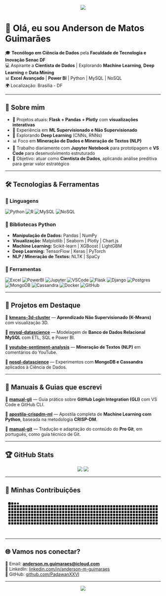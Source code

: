 <!-- Banner -->
<p align="center">
  <img src="https://capsule-render.vercel.app/api?type=waving&color=0:00c6ff,100:0072ff&height=180&section=header&text=Anderson%20de%20Matos%20Guimarães&fontSize=30&fontColor=ffffff&animation=fadeIn&fontAlignY=35"/>
</p>

# 👋 Olá, eu sou Anderson de Matos Guimarães  

🎓 **Tecnólogo em Ciência de Dados** pela **Faculdade de Tecnologia e Inovação Senac DF**  
💻 Aspirante a **Cientista de Dados** | Explorando **Machine Learning**, **Deep Learning** e **Data Mining**  
📊 **Excel Avançado** | **Power BI** | Python | MySQL | NoSQL  
🌍 Localização: Brasília - DF  

---

## 🚀 Sobre mim
- 🔭 Projetos atuais: **Flask + Pandas + Plotly** com **visualizações interativas**  
- 🤖 Experiência em **ML Supervisionado e Não Supervisionado**  
- 🧠 Explorando **Deep Learning** (CNNs, RNNs)  
- 📊 Foco em **Mineração de Dados e Mineração de Textos (NLP)**  
- 📝 Trabalho diariamente com **Jupyter Notebook** para prototipagem e **VS Code** para desenvolvimento estruturado  
- 🎯 Objetivo: atuar como **Cientista de Dados**, aplicando análise preditiva para gerar valor estratégico  

---

## 🛠️ Tecnologias & Ferramentas  

### 📌 Linguagens
![Python](https://img.shields.io/badge/Python-3776AB?style=for-the-badge&logo=python&logoColor=white)
![R](https://img.shields.io/badge/R-276DC3?style=for-the-badge&logo=r&logoColor=white)
![MySQL](https://img.shields.io/badge/MySQL-4479A1?style=for-the-badge&logo=mysql&logoColor=white)
![NoSQL](https://img.shields.io/badge/NoSQL-47A248?style=for-the-badge&logo=mongodb&logoColor=white)

### 📌 Bibliotecas Python
- **Manipulação de Dados:** Pandas | NumPy  
- **Visualização:** Matplotlib | Seaborn | Plotly | Chart.js  
- **Machine Learning:** Scikit-learn | XGBoost | LightGBM  
- **Deep Learning:** TensorFlow | Keras | PyTorch  
- **NLP / Mineração de Textos:** NLTK | SpaCy  

### 📌 Ferramentas
![Excel](https://img.shields.io/badge/Excel-217346?style=for-the-badge&logo=microsoft-excel&logoColor=white)
![PowerBI](https://img.shields.io/badge/PowerBI-F2C811?style=for-the-badge&logo=powerbi&logoColor=black)
![Jupyter](https://img.shields.io/badge/Jupyter-F37626?style=for-the-badge&logo=jupyter&logoColor=white)
![VSCode](https://img.shields.io/badge/VSCode-007ACC?style=for-the-badge&logo=visualstudiocode&logoColor=white)
![Flask](https://img.shields.io/badge/Flask-000000?style=for-the-badge&logo=flask&logoColor=white)
![Django](https://img.shields.io/badge/Django-092E20?style=for-the-badge&logo=django&logoColor=white)
![Postgres](https://img.shields.io/badge/PostgreSQL-316192?style=for-the-badge&logo=postgresql&logoColor=white)
![MongoDB](https://img.shields.io/badge/MongoDB-4EA94B?style=for-the-badge&logo=mongodb&logoColor=white)
![Cassandra](https://img.shields.io/badge/Cassandra-1287B1?style=for-the-badge&logo=apache-cassandra&logoColor=white)
![Docker](https://img.shields.io/badge/Docker-2496ED?style=for-the-badge&logo=docker&logoColor=white)
![GitHub](https://img.shields.io/badge/GitHub-181717?style=for-the-badge&logo=github&logoColor=white)

---

## 📂 Projetos em Destaque

🔹 [**kmeans-3d-cluster**](https://github.com/PadawanXXVI/kmeans-3d-cluster) — **Aprendizado Não Supervisionado (K-Means)** com visualização 3D.  

🔹 [**mysql-datascience**](https://github.com/PadawanXXVI/mysql-datascience) — Modelagem de **Banco de Dados Relacional MySQL** com ETL, SQL e Power BI.  

🔹 [**youtube-sentiment-analysis**](https://github.com/PadawanXXVI/youtube-sentiment-analysis) — **Mineração de Textos (NLP)** em comentários do YouTube.  

🔹 [**nosql-datascience**](https://github.com/PadawanXXVI/nosql-datascience) — Experimentos com **MongoDB e Cassandra** aplicados à Ciência de Dados.  

---

## 📘 Manuais & Guias que escrevi

📖 [**manual-gli**](https://github.com/PadawanXXVI/manual-gli) — Guia prático sobre **GitHub Login Integration (GLI)** com VS Code e GitHub CLI.  

📖 [**apostila-crispdm-ml**](https://github.com/PadawanXXVI/apostila-crispdm-ml) — Apostila completa de **Machine Learning com Python**, baseada na metodologia **CRISP-DM**.  

📖 [**manual-git**](https://github.com/PadawanXXVI/manual-git) — Tradução e adaptação do conteúdo do **Pro Git**, em português, como guia técnico de Git.  

---

## 🏆 GitHub Stats
<p align="center">
  <img height="160em" src="https://github-readme-stats.vercel.app/api?username=PadawanXXVI&show_icons=true&theme=dracula&count_private=true"/>
  <img height="160em" src="https://github-readme-stats.vercel.app/api/top-langs/?username=PadawanXXVI&layout=compact&theme=dracula"/>
</p>

---

## 🐍 Minhas Contribuições
<p align="center">
  <img src="https://github.com/PadawanXXVI/PadawanXXVI/blob/output/github-contribution-grid-snake.svg"/>
</p>

---

## 🌐 Vamos nos conectar?
📧 Email: **anderson.m.guimaraes@icloud.com**  
💼 LinkedIn: [linkedin.com/in/anderson-m-guimaraes](https://www.linkedin.com/in/anderson-m-guimaraes)  
🐙 GitHub: [github.com/PadawanXXVI](https://github.com/PadawanXXVI)  

---

<p align="center">
  <img src="https://capsule-render.vercel.app/api?type=waving&color=0:0072ff,100:00c6ff&height=100&section=footer"/>
</p>
